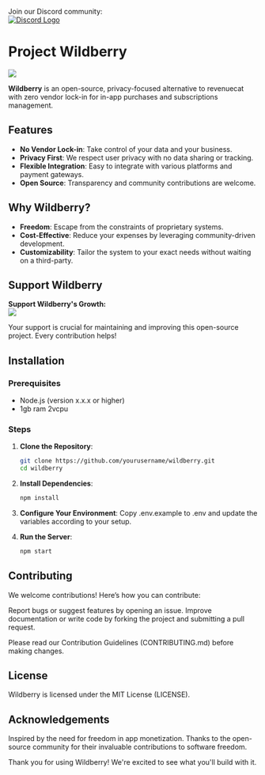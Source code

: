 Join our Discord community:  
<a href="https://discord.gg/7vCkqfyn"><img src="https://img.icons8.com/color/24/000000/discord-logo.png" alt="Discord Logo" /></a> 

# Project Wildberry

<img src="https://i.imgur.com/Hdt9TXr.png">

**Wildberry** is an open-source, privacy-focused alternative to revenuecat with zero vendor lock-in for in-app purchases and subscriptions management. 

## Features

- **No Vendor Lock-in**: Take control of your data and your business.
- **Privacy First**: We respect user privacy with no data sharing or tracking.
- **Flexible Integration**: Easy to integrate with various platforms and payment gateways.
- **Open Source**: Transparency and community contributions are welcome.

## Why Wildberry?

- **Freedom**: Escape from the constraints of proprietary systems.
- **Cost-Effective**: Reduce your expenses by leveraging community-driven development.
- **Customizability**: Tailor the system to your exact needs without waiting on a third-party.

## Support Wildberry

**Support Wildberry's Growth:**  
<a href="https://buymeacoffee.com/rcopensource"><img src="https://img.buymeacoffee.com/button-api/?text=Buy%20me%20a%20coffee&emoji=&slug=rcopensource&button_colour=FF5F5F&font_colour=ffffff&font_family=Cookie&outline_colour=000000&coffee_colour=FFDD00"></a>

Your support is crucial for maintaining and improving this open-source project. Every contribution helps!

## Installation

### Prerequisites

- Node.js (version x.x.x or higher)
- 1gb ram 2vcpu

### Steps

1. **Clone the Repository**:
   ```sh
   git clone https://github.com/yourusername/wildberry.git
   cd wildberry
   ```

2. **Install Dependencies**:
   ```sh
   npm install
   ```
   
3. **Configure Your Environment**:
Copy .env.example to .env and update the variables according to your setup.

4. **Run the Server**:
   ```sh
   npm start
   ```

## Contributing
We welcome contributions! Here’s how you can contribute:

Report bugs or suggest features by opening an issue.
Improve documentation or write code by forking the project and submitting a pull request.

Please read our Contribution Guidelines (CONTRIBUTING.md) before making changes.

## License
Wildberry is licensed under the MIT License (LICENSE).

## Acknowledgements
Inspired by the need for freedom in app monetization.
Thanks to the open-source community for their invaluable contributions to software freedom.

Thank you for using Wildberry! We're excited to see what you'll build with it.
